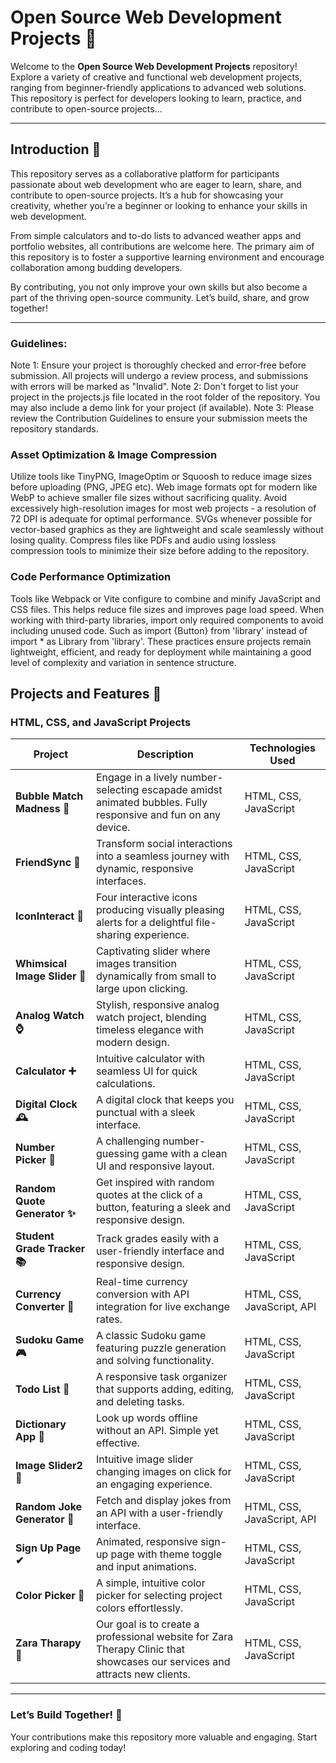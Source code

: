 # **Open Source Web Development Projects** 🚀  

Welcome to the **Open Source Web Development Projects** repository! Explore a variety of creative and functional web development projects, ranging from beginner-friendly applications to advanced web solutions. This repository is perfect for developers looking to learn, practice, and contribute to open-source projects... 

---

## **Introduction** 🎉  

This repository serves as a collaborative platform for participants passionate about web development who are eager to learn, share, and contribute to open-source projects. It’s a hub for showcasing your creativity, whether you’re a beginner or looking to enhance your skills in web development.

From simple calculators and to-do lists to advanced weather apps and portfolio websites, all contributions are welcome here. The primary aim of this repository is to foster a supportive learning environment and encourage collaboration among budding developers.

By contributing, you not only improve your own skills but also become a part of the thriving open-source community. Let’s build, share, and grow together! 

---  


### Guidelines:
Note 1: Ensure your project is thoroughly checked and error-free before submission. All projects will undergo a review process, and submissions with errors will be marked as "Invalid".
Note 2: Don't forget to list your project in the projects.js file located in the root folder of the repository. You may also include a demo link for your project (if available).
Note 3: Please review the Contribution Guidelines to ensure your submission meets the repository standards.

### Asset Optimization & Image Compression

Utilize tools like TinyPNG, ImageOptim or Squoosh to reduce image sizes before uploading (PNG, JPEG etc). Web image formats opt for modern like WebP to achieve smaller file sizes without sacrificing quality. Avoid excessively high-resolution images for most web projects - a resolution of 72 DPI is adequate for optimal performance. SVGs whenever possible for vector-based graphics as they are lightweight and scale seamlessly without losing quality. Compress files like PDFs and audio using lossless compression tools to minimize their size before adding to the repository.

### Code Performance Optimization

Tools like Webpack or Vite configure to combine and minify JavaScript and CSS files. This helps reduce file sizes and improves page load speed. When working with third-party libraries, import only required components to avoid including unused code. Such as import {Button} from 'library' instead of import * as Library from 'library'. These practices ensure projects remain lightweight, efficient, and ready for deployment while maintaining a good level of complexity and variation in sentence structure.

## **Projects and Features** 🌟  

### **HTML, CSS, and JavaScript Projects**  

| **Project**                  | **Description**                                                                                                   | **Technologies Used**                                   |  
|------------------------------|-------------------------------------------------------------------------------------------------------------------|--------------------------------------------------------|  
| **Bubble Match Madness 🌈**    | Engage in a lively number-selecting escapade amidst animated bubbles. Fully responsive and fun on any device.      | HTML, CSS, JavaScript                                  |  
| **FriendSync 💫**             | Transform social interactions into a seamless journey with dynamic, responsive interfaces.                       | HTML, CSS, JavaScript                                  |  
| **IconInteract 🎨**           | Four interactive icons producing visually pleasing alerts for a delightful file-sharing experience.               | HTML, CSS, JavaScript                                  |  
| **Whimsical Image Slider 📸** | Captivating slider where images transition dynamically from small to large upon clicking.                        | HTML, CSS, JavaScript                                  |  
| **Analog Watch ⌚**            | Stylish, responsive analog watch project, blending timeless elegance with modern design.                         | HTML, CSS, JavaScript                                  |  
| **Calculator ➕**              | Intuitive calculator with seamless UI for quick calculations.                                                   | HTML, CSS, JavaScript                                  |  
| **Digital Clock 🕰️**          | A digital clock that keeps you punctual with a sleek interface.                                                 | HTML, CSS, JavaScript                                  |  
| **Number Picker 🎲**           | A challenging number-guessing game with a clean UI and responsive layout.                                        | HTML, CSS, JavaScript                                  |  
| **Random Quote Generator ✨** | Get inspired with random quotes at the click of a button, featuring a sleek and responsive design.               | HTML, CSS, JavaScript                                  |  
| **Student Grade Tracker 📚**  | Track grades easily with a user-friendly interface and responsive design.                                        | HTML, CSS, JavaScript                                  |  
| **Currency Converter 💱**      | Real-time currency conversion with API integration for live exchange rates.                                      | HTML, CSS, JavaScript, API                             |  
| **Sudoku Game 🎮**             | A classic Sudoku game featuring puzzle generation and solving functionality.                                     | HTML, CSS, JavaScript                                  |  
| **Todo List 📝**               | A responsive task organizer that supports adding, editing, and deleting tasks.                                  | HTML, CSS, JavaScript                                  |  
| **Dictionary App 📖**         | Look up words offline without an API. Simple yet effective.                                                    | HTML, CSS, JavaScript                                  |  
| **Image Slider2 📸**          | Intuitive image slider changing images on click for an engaging experience.                                     | HTML, CSS, JavaScript                                  |  
| **Random Joke Generator 🤣**  | Fetch and display jokes from an API with a user-friendly interface.                                             | HTML, CSS, JavaScript, API                             |  
| **Sign Up Page ✔**            | Animated, responsive sign-up page with theme toggle and input animations.                                       | HTML, CSS, JavaScript                                  |  
| **Color Picker 🌈**           | A simple, intuitive color picker for selecting project colors effortlessly.                                      | HTML, CSS, JavaScript                                  |  
| **Zara Tharapy 🌈**           | Our goal is to create a professional website for Zara Therapy Clinic that showcases our services and attracts new clients.                                       | HTML, CSS, JavaScript                                  |  

---  


### **Let’s Build Together! 🚀**  

Your contributions make this repository more valuable and engaging. Start exploring and coding today!  
